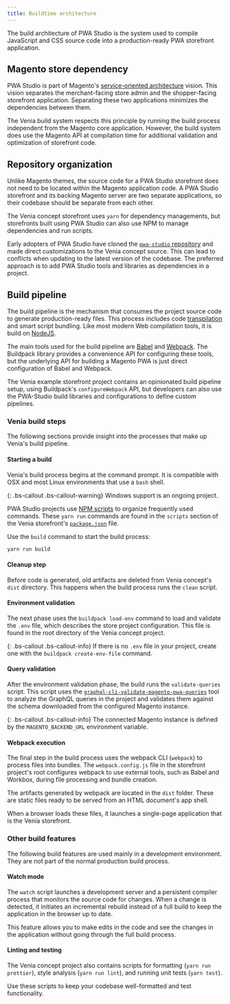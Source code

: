 ```yaml
---
title: Buildtime architecture
---
```


The build architecture of PWA Studio is the system used to compile JavaScript and CSS source code into a production-ready PWA storefront application.

## Magento store dependency

PWA Studio is part of Magento's [service-oriented architecture][] vision.
This vision separates the merchant-facing store admin and the shopper-facing storefront application.
Separating these two applications minimizes the dependencies between them.

The Venia build system respects this principle by running the build process independent from the Magento core application.
However, the build system does use the Magento API at compilation time for additional validation and optimization of storefront code.

## Repository organization

Unlike Magento themes, the source code for a PWA Studio storefront does not need to be located within the Magento application code.
A PWA Studio storefront and its backing Magento server are two separate applications, so
their codebase should be separate from each other.

The Venia concept storefront uses `yarn` for dependency managements, but
storefronts built using PWA Studio can also use NPM to manage dependencies and run scripts.

Early adopters of PWA Studio have cloned the [`pwa-studio` repository][] and made direct customizations to the Venia concept source.
This can lead to conflicts when updating to the latest version of the codebase.
The preferred approach is to add PWA Studio tools and libraries as dependencies in a project. 

<!-- TODO: Mention scaffolding tools whenever they become available to the public -->

## Build pipeline

The build pipeline is the mechanism that consumes the project source code to generate production-ready files.
This process includes code [transpilation][] and smart script bundling.
Like most modern Web compilation tools, it is build on [NodeJS][].

The main tools used for the build pipeline are [Babel][] and [Webpack][].
The Buildpack library provides a convenience API for configuring these tools, but the underlying API for building a Magento PWA is just direct configuration of Babel and Webpack.

The Venia example storefront project contains an opinionated build pipeline setup, using Buildpack's `configureWebpack` API, but
developers can also use the PWA-Studio build libraries and configurations to define custom pipelines.

### Venia build steps

The following sections provide insight into the processes that make up Venia's build pipeline.

#### Starting a build

Venia's build process begins at the command prompt.
It is compatible with OSX and most Linux environments that use a `bash` shell.

{: .bs-callout .bs-callout-warning}
Windows support is an ongoing project.

PWA Studio projects use [NPM scripts][] to organize frequently used commands.
These `yarn run` commands are found in the `scripts` section of the Venia storefront's [`package.json`][] file.

Use the `build` command to start the build process:

```sh
yarn run build
```

#### Cleanup step

Before code is generated, old artifacts are deleted from Venia concept's `dist` directory.
This happens when the build process runs the `clean` script.

#### Environment validation

The next phase uses the `buildpack load-env` command to load and validate the `.env` file, which describes the store project configuration.
This file is found in the root directory of the Venia concept project.

<!-- TODO: Link to _drafts/configuration-management topic when it is published -->

{: .bs-callout .bs-callout-info}
If there is no `.env` file in your project, create one with the `buildpack create-env-file` command.

<!-- TODO: Link to _drafts/configuration-management/buildpack-cli/create-env-file topic when it is published -->

#### Query validation

After the environment validation phase, the build runs the `validate-queries` script.
This script uses the [`graphql-cli-validate-magento-pwa-queries`][] tool to analyze the GraphQL queries in the project and validates them against the schema downloaded from the configured Magento instance.

{: .bs-callout .bs-callout-info}
The connected Magento instance is defined by the `MAGENTO_BACKEND_URL` environment variable.

#### Webpack execution

The final step in the build process uses the webpack CLI (`webpack`) to process files into bundles.
The `webpack.config.js` file in the storefront project's root configures webpack to use external tools, such as Babel and Workbox, during file processing and bundle creation.

The artifacts generated by webpack are located in the `dist` folder.
These are static files ready to be served from an HTML document's app shell.

When a browser loads these files, it launches a single-page application that is the Venia storefront.

### Other build features

The following build features are used mainly in a development environment.
They are not part of the normal production build process.

#### Watch mode

The `watch` script launches a development server and a persistent compiler process that monitors the source code for changes.
When a change is detected, it initiates an incremental rebuild instead of a full build to keep the application in the browser up to date.

This feature allows you to make edits in the code and see the changes in the application without going through the full build process.

#### Linting and testing

The Venia concept project also contains scripts for formatting (`yarn run prettier`), style analysis (`yarn run lint`), and running unit tests (`yarn test`).

Use these scripts to keep your codebase well-formatted and test functionality.

[nodejs]: https://nodejs.org/en/about/
[webpack]: https://webpack.js.org/
[transpilation]: https://en.wikipedia.org/wiki/Source-to-source_compiler
[babel]: https://babeljs.io
[npm scripts]: https://docs.npmjs.com/misc/scripts
[service-oriented architecture]: https://en.wikipedia.org/wiki/Service-oriented_architecture
[`package.json`]: https://github.com/magento/pwa-studio/blob/develop/packages/venia-concept/package.json
[`graphql-cli-validate-magento-pwa-queries`]: https://github.com/magento/pwa-studio/tree/develop/packages/graphql-cli-validate-magento-pwa-queries
[`pwa-studio` repository]: https://github.com/magento/pwa-studio/
